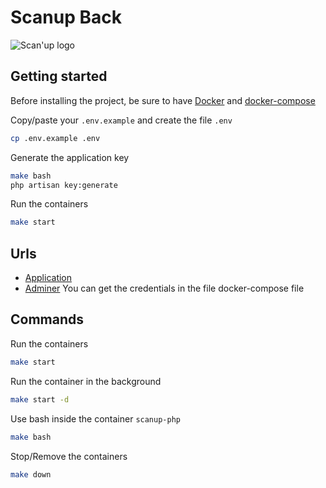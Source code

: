 # Scanup Back

![Scan'up logo](http://scanup.fr/wp-content/uploads/2017/01/ScanUp_logo_2.1_small.png)

## Getting started

Before installing the project, be sure to have [Docker](https://docs.docker.com/install/) and [docker-compose](https://docs.docker.com/compose/install/)

Copy/paste your `.env.example` and create the file `.env`
```bash
cp .env.example .env
```

Generate the application key
```bash
make bash
php artisan key:generate
```

Run the containers
```bash
make start
```

## Urls

* [Application](http://localhost/)
* [Adminer](http://localhost:8080/) You can get the credentials in the file docker-compose file

## Commands

Run the containers
```bash
make start
```

Run the container in the background
```bash
make start -d
```

Use bash inside the container `scanup-php`
```bash
make bash
```

Stop/Remove the containers
```bash
make down
```